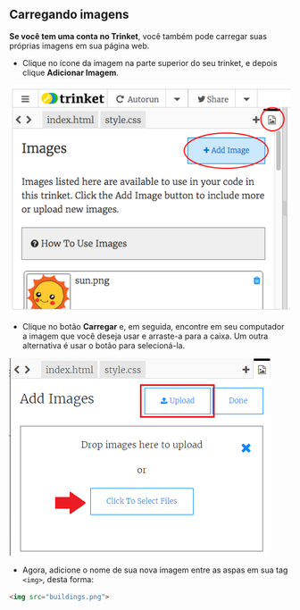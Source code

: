 ## Carregando imagens

**Se você tem uma conta no Trinket**, você também pode carregar suas próprias imagens em sua página web.

+ Clique no ícone da imagem na parte superior do seu trinket, e depois clique **Adicionar Imagem**.

![screenshot](images/story-upload.png)

+ Clique no botão **Carregar** e, em seguida, encontre em seu computador a imagem que você deseja usar e arraste-a para a caixa. Um outra alternativa é usar o botão para selecioná-la.

![Upload](images/upload-image.png)

+ Agora, adicione o nome de sua nova imagem entre as aspas em sua tag `<img>`, desta forma:

```html
<img src="buildings.png">
```